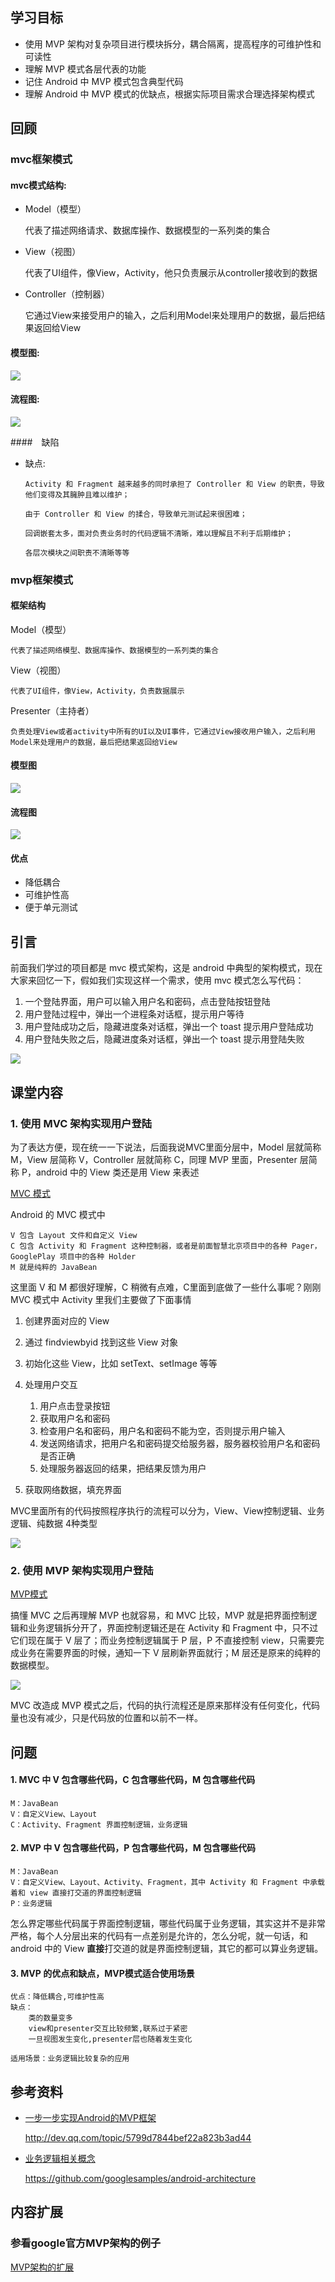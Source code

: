 

## 学习目标

* 使用 MVP 架构对复杂项目进行模块拆分，耦合隔离，提高程序的可维护性和可读性
* 理解 MVP 模式各层代表的功能
* 记住 Android 中 MVP 模式包含典型代码
* 理解 Android 中 MVP 模式的优缺点，根据实际项目需求合理选择架构模式

## 回顾

### mvc框架模式
#### mvc模式结构:

- Model（模型）

	 代表了描述网络请求、数据库操作、数据模型的一系列类的集合
- View（视图）

	代表了UI组件，像View，Activity，他只负责展示从controller接收到的数据
	
- Controller（控制器）
 
    它通过View来接受用户的输入，之后利用Model来处理用户的数据，最后把结果返回给View
	
#### 模型图:

![](/day01/img/mvc模型图.png)


#### 流程图:

![](/day01/img/mvc流程图.png)

####　缺陷

      
- 缺点:

   
      Activity 和 Fragment 越来越多的同时承担了 Controller 和 View 的职责，导致他们变得及其臃肿且难以维护；
      
      由于 Controller 和 View 的揉合，导致单元测试起来很困难；
      
      回调嵌套太多，面对负责业务时的代码逻辑不清晰，难以理解且不利于后期维护；
      
      各层次模块之间职责不清晰等等




### mvp框架模式

#### 框架结构

Model（模型）

	代表了描述网络模型、数据库操作、数据模型的一系列类的集合
View（视图）

	代表了UI组件，像View，Activity，负责数据展示
Presenter（主持者）

    负责处理View或者activity中所有的UI以及UI事件，它通过View接收用户输入，之后利用Model来处理用户的数据，最后把结果返回给View

#### 模型图

![](/day01/img/mvp基础框架模型图.png)


#### 流程图

![](/day01/img/mvp基础框架图.png)

#### 优点

- 降低耦合
- 可维护性高
- 便于单元测试


## 引言

前面我们学过的项目都是 mvc 模式架构，这是 android 中典型的架构模式，现在大家来回忆一下，假如我们实现这样一个需求，使用 mvc 模式怎么写代码：

1. 一个登陆界面，用户可以输入用户名和密码，点击登陆按钮登陆
2. 用户登陆过程中，弹出一个进程条对话框，提示用户等待
3. 用户登陆成功之后，隐藏进度条对话框，弹出一个 toast 提示用户登陆成功
4. 用户登陆失败之后，隐藏进度条对话框，弹出一个 toast 提示用登陆失败

![](img/architecture001.png)

## 课堂内容

### 1. 使用 MVC 架构实现用户登陆

为了表达方便，现在统一一下说法，后面我说MVC里面分层中，Model 层就简称 M，View 层简称 V，Controller 层就简称 C，同理 MVP 里面，Presenter 层简称 P，android 中的 View 类还是用 View 来表述


[MVC 模式](/day01/006.01_MVC模式.md )

Android 的 MVC 模式中

```
V 包含 Layout 文件和自定义 View
C 包含 Activity 和 Fragment 这种控制器，或者是前面智慧北京项目中的各种 Pager，GooglePlay 项目中的各种 Holder
M 就是纯粹的 JavaBean
```

这里面 V 和 M 都很好理解，C 稍微有点难，C里面到底做了一些什么事呢？刚刚 MVC 模式中 Activity 里我们主要做了下面事情

1. 创建界面对应的 View
2. 通过 findviewbyid 找到这些 View 对象
3. 初始化这些 View，比如 setText、setImage 等等
4. 处理用户交互

   1. 用户点击登录按钮
   2. 获取用户名和密码
   3. 检查用户名和密码，用户名和密码不能为空，否则提示用户输入
   4. 发送网络请求，把用户名和密码提交给服务器，服务器校验用户名和密码是否正确
   5. 处理服务器返回的结果，把结果反馈为用户

5. 获取网络数据，填充界面

MVC里面所有的代码按照程序执行的流程可以分为，View、View控制逻辑、业务逻辑、纯数据 4种类型

![](img/architecture002.png)

### 2. 使用 MVP 架构实现用户登陆

[MVP模式](/day01/006.02_MVP模式.md )

搞懂 MVC 之后再理解 MVP 也就容易，和 MVC 比较，MVP 就是把界面控制逻辑和业务逻辑拆分开了，界面控制逻辑还是在 Activity 和 Fragment 中，只不过它们现在属于 V 层了；而业务控制逻辑属于 P 层，P 不直接控制 view，只需要完成业务在需要界面的时候，通知一下 V 层刷新界面就行；M 层还是原来的纯粹的数据模型。

![](img/architecture003.png[](/006.03))

MVC 改造成 MVP 模式之后，代码的执行流程还是原来那样没有任何变化，代码量也没有减少，只是代码放的位置和以前不一样。


## 问题

#### 1. MVC 中 V 包含哪些代码，C 包含哪些代码，M 包含哪些代码

```
M：JavaBean
V：自定义View、Layout
C：Activity、Fragment 界面控制逻辑，业务逻辑
```

#### 2. MVP 中 V 包含哪些代码，P 包含哪些代码，M 包含哪些代码

```
M：JavaBean
V：自定义View、Layout、Activity、Fragment，其中 Activity 和 Fragment 中承载着和 view 直接打交道的界面控制逻辑
P：业务逻辑
```

怎么界定哪些代码属于界面控制逻辑，哪些代码属于业务逻辑，其实这并不是非常严格，每个人分层出来的代码有一点差别是允许的，怎么分呢，就一句话，和 android 中的 View **直接**打交道的就是界面控制逻辑，其它的都可以算业务逻辑。

#### 3. MVP 的优点和缺点，MVP模式适合使用场景

```
优点：降低耦合,可维护性高
缺点：
    类的数量变多
    view和presenter交互比较频繁,联系过于紧密
    一旦视图发生变化,presenter层也随着发生变化
    
适用场景：业务逻辑比较复杂的应用
```


## 参考资料


- [一步一步实现Android的MVP框架](http://dev.qq.com/topic/5799d7844bef22a823b3ad44)

   http://dev.qq.com/topic/5799d7844bef22a823b3ad44
   
- [业务逻辑相关概念](/day01/006.03_业务逻辑相关概念.md)

   https://github.com/googlesamples/android-architecture


## 内容扩展

### 参看google官方MVP架构的例子
[MVP架构的扩展](/day01/mvpjia-gou-kuo-zhan.md)


